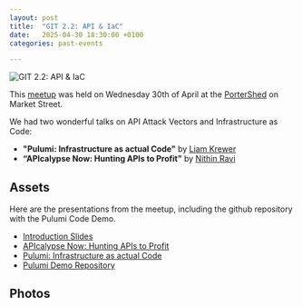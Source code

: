 ```yaml
---
layout: post
title:  "GIT 2.2: API & IaC"
date:   2025-04-30 18:30:00 +0100
categories: past-events

---
```

![GIT 2.2: API & IaC](/assets/2.2/poster.png)

This [meetup](https://www.meetup.com/galway-information-technology/events/307522026/) was held on Wednesday 30th of April at the [PorterShed](https://www.google.com/maps/place/PorterShed/@53.2734788,-9.0534656,17z/data=!3m1!4b1!4m6!3m5!1s0x485b96e5c4af853f:0x3535a8060a8c257d!8m2!3d53.2734788!4d-9.0534656!16s%2Fg%2F11c0xpjshy?entry=ttu) on Market Street.

We had two wonderful talks on API Attack Vectors and Infrastructure as Code:


- **"Pulumi: Infrastructure as actual Code"** by [Liam Krewer](https://www.linkedin.com/in/liamkrewer/)
- **“APIcalypse Now: Hunting APIs to Profit”** by [Nithin Ravi](https://www.linkedin.com/in/nithinravi10/)



## Assets

Here are the presentations from the meetup, including the github repository with the Pulumi Code Demo.

- [Introduction Slides](/assets/2.2/intro.pdf)
- [APIcalypse Now: Hunting APIs to Profit](/assets/2.2/apicalypse.pdf)
- [Pulumi: Infrastructure as actual Code](/assets/2.2/pulumi.pdf)
- [Pulumi Demo Repository](https://github.com/galway-it-meetup/infrastructure-as-code)


## Photos 

<!-- https://nanogallery2.nanostudio.org/ -->
<div id="nanogallery2" data-nanogallery2='{
	"itemsBaseURL": "/assets/2.2/photos/",
    "thumbnailHeight": 240,
    "thumbnailWidth":  "auto"   
  }'> 
  <a href="1.jpeg" data-ngthumb="1.jpeg"></a>
  <a href="2.png" data-ngthumb="2.png"></a>
  <a href="3.png" data-ngthumb="3.png"></a> 
</div>